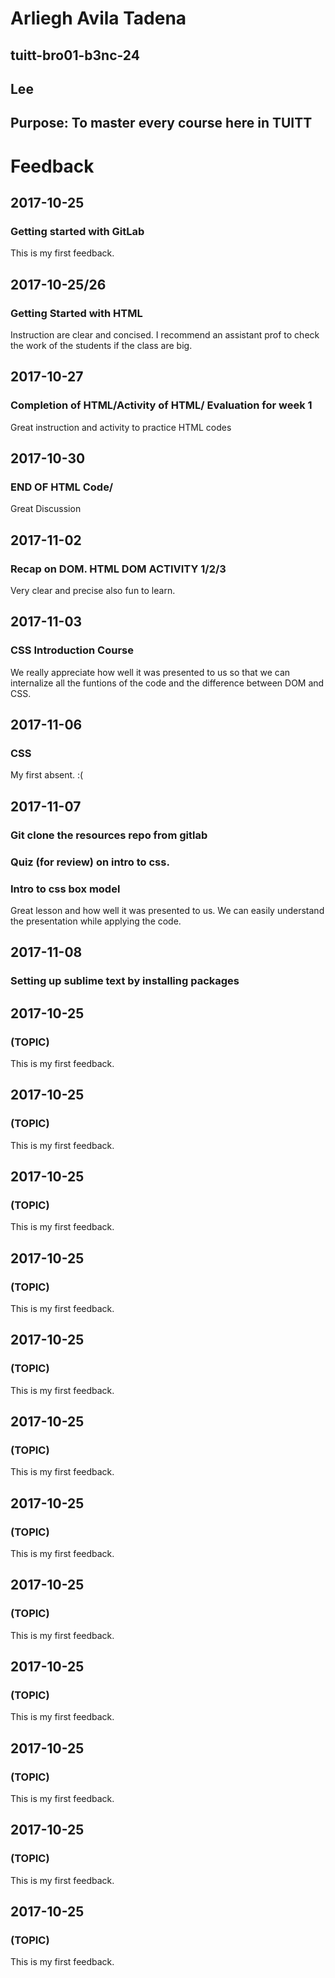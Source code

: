# Arliegh Avila Tadena
## tuitt-bro01-b3nc-24
## Lee
## Purpose: To master every course here in TUITT

# Feedback
## 2017-10-25
### Getting started with GitLab
This is my first feedback.


## 2017-10-25/26
### Getting Started with HTML
Instruction are clear and concised. I recommend an assistant prof to check the work of the students if the class are big. 


## 2017-10-27
### Completion of HTML/Activity of HTML/ Evaluation for week 1
Great instruction and activity to practice HTML codes


## 2017-10-30
### END OF HTML Code/ 
Great Discussion


## 2017-11-02
### Recap on DOM. HTML DOM ACTIVITY 1/2/3 
Very clear and precise also fun to learn.


## 2017-11-03
### CSS Introduction Course
We really appreciate how well it was presented to us so that we can internalize all the funtions of the code and the difference between DOM and CSS.


## 2017-11-06
### CSS
My first absent. :(


## 2017-11-07
### Git clone the resources repo from gitlab
### Quiz (for review) on intro to css.
### Intro to css box model
Great lesson and how well it was presented to us. We can easily understand the presentation while applying the code.


## 2017-11-08
### Setting up sublime text by installing packages
###
###
###


## 2017-10-25
### (TOPIC)
This is my first feedback.


## 2017-10-25
### (TOPIC)
This is my first feedback.


## 2017-10-25
### (TOPIC)
This is my first feedback.


## 2017-10-25
### (TOPIC)
This is my first feedback.


## 2017-10-25
### (TOPIC)
This is my first feedback.


## 2017-10-25
### (TOPIC)
This is my first feedback.


## 2017-10-25
### (TOPIC)
This is my first feedback.

## 2017-10-25
### (TOPIC)
This is my first feedback.

## 2017-10-25
### (TOPIC)
This is my first feedback.

## 2017-10-25
### (TOPIC)
This is my first feedback.

## 2017-10-25
### (TOPIC)
This is my first feedback.


## 2017-10-25
### (TOPIC)
This is my first feedback.
